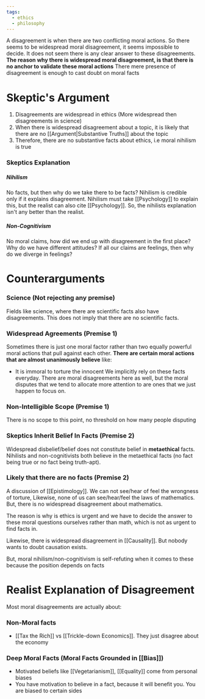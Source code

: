 ```yaml
---
tags:
  - ethics
  - philosophy
---
```

A disagreement is when there are two conflicting moral actions.
So there seems to be widespread moral disagreement, it seems impossible to decide.
It does not seem there is any clear answer to these disagreements.
**The reason why there is widespread moral disagreement, is that there is no anchor to validate these moral actions**
There mere presence of disagreement is enough to cast doubt on moral facts
# Skeptic's Argument
1. Disagreements are widespread in ethics (More widespread then disagreements in science)
2. When there is widespread disagreement about a topic, it is likely that there are no [[Argument|Substantive Truths]] about the topic
3. Therefore, there are no substantive facts about ethics, i.e moral nihilism is true
### Skeptics Explanation
##### Nihilism
No facts, but then why do we take there to be facts?
Nihilism is credible only if it explains disagreement.
Nihilism must take [[Psychology]] to explain this, but the realist can also cite [[Psychology]]. So, the nihilists explanation isn't any better than the realist.
##### Non-Cognitivism
No moral claims, how did we end up with disagreement in the first place? Why do we have different attitudes?
If all our claims are feelings, then why do we diverge in feelings?
# Counterarguments
### Science (Not rejecting any premise)
Fields like science, where there are scientific facts also have disagreements.
This does not imply that there are no scientific facts.
### Widespread Agreements (Premise 1)
Sometimes there is just one moral factor rather than two equally powerful moral actions that pull against each other.
**There are certain moral actions that are almost unanimously believe** like:
- It is immoral to torture the innocent
We implicitly rely on these facts everyday.
There are moral disagreements here as well, but the moral disputes that we tend to allocate more attention to are ones that we just happen to focus on.
### Non-Intelligible Scope (Premise 1)
There is no scope to this point, no threshold on how many people disputing
### Skeptics Inherit Belief In Facts (Premise 2)
Widespread disbelief/belief does not constitute belief in **metaethical** facts.
Nihilists and non-cognitivists both believe in the metaethical facts (no fact being true or no fact being truth-apt).
### Likely that there are no facts (Premise 2)
A discussion of [[Epistimology]].
We can not see/hear of feel the wrongness of torture, 
Likewise, none of us can see/hear/feel the laws of mathematics.
But, there is no widespread disagreement about mathematics.

The reason is why is ethics is urgent and we have to decide the answer to these moral questions ourselves rather than math, which is not as urgent to find facts in.

Likewise, there is widespread disagreement in [[Causality]]. But nobody wants to doubt causation exists.

But, moral nihilism/non-cognitivism is self-refuting when it comes to these because the position depends on facts
# Realist Explanation of Disagreement
Most moral disagreements are actually about:
### Non-Moral facts
- [[Tax the Rich]] vs [[Trickle-down Economics]]. They just disagree about the economy
### Deep Moral Facts (Moral Facts Grounded in [[Bias]])
- Motivated beliefs like [[Vegetarianism]], [[Equality]] come from personal biases
- You have motivation to believe in a fact, because it will benefit you. You are biased to certain sides